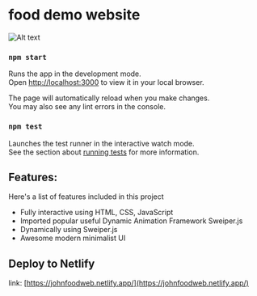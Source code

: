 # food demo website
![Alt text](/food.gif?raw=true "Optional Title")


### `npm start`

Runs the app in the development mode.\
Open [http://localhost:3000](http://localhost:3000) to view it in your local browser.

The page will automatically reload when you make changes.\
You may also see any lint errors in the console.
### `npm test`

Launches the test runner in the interactive watch mode.\
See the section about [running tests](https://facebook.github.io/create-react-app/docs/running-tests) for more information.
## Features:

Here's a list of features included in this project

- Fully interactive using HTML, CSS, JavaScript
- Imported popular useful Dynamic Animation Framework Sweiper.js
- Dynamically using Sweiper.js
- Awesome modern minimalist UI

## Deploy to Netlify

link: [https://johnfoodweb.netlify.app/](https://johnfoodweb.netlify.app/)
